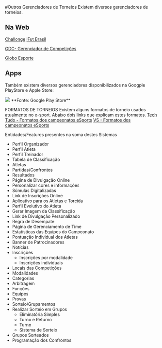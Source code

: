 #Outros Gerenciadores de Torneios
Existem diversos gerenciadores de torneios.

## Na Web
[Challonge](https://challonge.com/pt/dashboard.html)
[iFut Brasil](https://www.ifut.com.br/)

[GDC- Gerenciador de Competições](http://www.gerenciadordecompeticoes.com.br/manualgdc/html/index.html)

[Globo Esporte](https://globoesporte.globo.com/futebol/brasileirao-serie-a/)

## Apps
Também existem diversos gerenciadores disponibilizados na Googple PlayStore e Apple Store:

<img src="https://github.com/Michael-Lourenco/gerenciadordetorneios/blob/master/imgs/outros-gerenciadores-torneio-800.jpg"/>
**Fonte: Google Play Store**

FORMATOS DE TORNEIOS
Existem alguns formatos de torneio usados atualmente no e-sport. Abaixo dois links que explicam estes formatos.
[Tech Tudo - Formatos dos campeonatos eSports](https://www.techtudo.com.br/listas/2019/01/escalada-e-mata-mata-conheca-os-formatos-dos-campeonatos-nos-esports.ghtml)
[VS - Formatos dos campeonatos eSports](https://vs.com.br/artigo/guia-quais-sao-e-como-funcionam-os-diferentes-formatos-de-campeonatos)

Entidades/Features presentes na soma destes Sistemas
 - Perfil Organizador
 - Perfil Atleta
 - Perfil Treinador
 - Tabela de Classificação
 - Atletas
 - Partidas/Confrontos
 - Resultados
 - Página de Divulgação Online
 - Personalizar cores e informações
 - Súmulas Digitalizadas
 - Link de Inscrições Online
 - Aplicativo para os Atletas e Torcida
 - Perfil Evolutivo do Atleta
 - Gerar Imagem da Classificação
 - Link de Divulgação Personalizado
 - Regra de Desempate
 - Página de Gerenciamento de Time
 - Estatísticas das Equipes do Campeonato
 - Pontuação Individual dos Atletas
 - Banner de Patrocinadores
 - Notícias
 - Inscrições
    - Inscrições por modalidade
    - Inscrições individuais
 - Locais das Competições
 - Modalidades
 - Categorias
 - Arbitragem
 - Funções
 - Equipes
 - Provas
 - Sorteio/Grupamentos
  - Realizar Sorteio em Grupos
    - Eliminatória Simples
    - Turno e Returno
    - Turno
    - Sistema de Sorteio
  - Grupos Sorteados
 - Programação dos Confrontos
 
